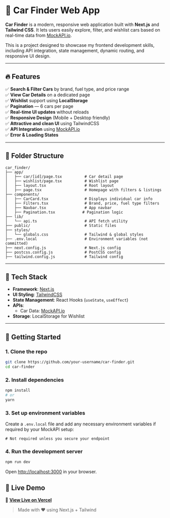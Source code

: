 # 🚗 Car Finder Web App

**Car Finder** is a modern, responsive web application built with **Next.js** and **Tailwind CSS**. It lets users easily explore, filter, and wishlist cars based on real-time data from [MockAPI.io](https://mockapi.io).

This is a project designed to showcase my frontend development skills, including API integration, state management, dynamic routing, and responsive UI design.

---

## 🔥 Features

✅ **Search & Filter Cars** by brand, fuel type, and price range  
✅ **View Car Details** on a dedicated page  
✅ **Wishlist** support using **LocalStorage**  
✅ **Pagination** — 6 cars per page  
✅ **Real-time UI updates** without reloads  
✅ **Responsive Design** (Mobile + Desktop friendly)  
✅ **Attractive and clean UI** using TailwindCSS  
✅ **API Integration** using [MockAPI.io](https://mockapi.io)   
✅ **Error & Loading States**  


---

## 🧽 Folder Structure

```
car_finder/
├── app/
│   ├── car/[id]/page.tsx          # Car detail page
│   ├── wishlist/page.tsx          # Wishlist page
│   ├── layout.tsx                 # Root layout
│   ├── page.tsx                   # Homepage with filters & listings
├── components/
│   ├── CarCard.tsx                # Displays individual car info
│   ├── Filters.tsx                # Brand, price, fuel type filters
│   ├── Navbar.tsx                 # App navbar
│   ├── Pagination.tsx            # Pagination logic
├── lib/
│   └── api.ts                     # API fetch utility
├── public/                        # Static files
├── styles/
│   └── globals.css                # Tailwind & global styles
├── .env.local                     # Environment variables (not committed)
├── next.config.js                 # Next.js config
├── postcss.config.js              # PostCSS config
├── tailwind.config.js             # Tailwind config
```

---

## 🔧 Tech Stack

- **Framework**: [Next.js](https://nextjs.org)
- **UI Styling**: [TailwindCSS](https://tailwindcss.com/)
- **State Management**: React Hooks (`useState`, `useEffect`)
- **APIs**: 
  - Car Data: [MockAPI.io](https://mockapi.io)
- **Storage**: LocalStorage for Wishlist

---

## 🚀 Getting Started

### 1. Clone the repo

```bash
git clone https://github.com/your-username/car-finder.git
cd car-finder
```

### 2. Install dependencies

```bash
npm install
# or
yarn
```

### 3. Set up environment variables

Create a `.env.local` file and add any necessary environment variables if required by your MockAPI setup:

```env
# Not required unless you secure your endpoint
```

### 4. Run the development server

```bash
npm run dev
```

Open [http://localhost:3000](http://localhost:3000) in your browser.



## 📍 Live Demo

🔗 [**View Live on Vercel**](https://your-vercel-url.vercel.app)




> Made with ❤️ using Next.js + Tailwind

